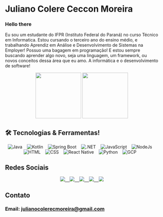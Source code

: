 # Juliano Colere Ceccon Moreira

### Hello there 
Eu sou um estudante do IFPR (Instituto Federal do Paraná) no curso Técnico em Informatica. Estou cursando o terceiro ano do ensino médio, e trabalhando Aprendiz em Análise e Desenvolvimento de Sistemas na Employer! Possuo uma bagagem em programação! E estou sempre buscando aprender algo novo, seja uma linguagem, um framework, ou novos conceitos dessa área que eu amo. A informática e o desenvolvimento de software!

<p align="center">
  <img height="150rem" src="https://github-readme-stats.vercel.app/api?username=JulianoCCMoreira&show_icons=true&theme=dracula&include_all_commits=true&count_private=true"/>
  <img height="150rem" src="https://github-readme-stats.vercel.app/api/top-langs/?username=JulianoCCMoreira&layout=compact&theme=dracula"/>
</p>

<div>
  <div>
    <h2>🛠 Tecnologias & Ferramentas!</h2>
    <p align='center'>
      <img alt="Java" src="https://img.shields.io/badge/Java-ED8B00?style=for-the-badge&logo=java&logoColor=white" /> &nbsp;&nbsp;
      <img alt="Kotlin" src="https://img.shields.io/badge/Kotlin-0095D5?&style=for-the-badge&logo=kotlin&logoColor=white" /> &nbsp;&nbsp;
      <img alt="Spring Boot" src="https://img.shields.io/badge/Spring-6DB33F?style=for-the-badge&logo=spring&logoColor=white" /> &nbsp;&nbsp;
      <img alt=".NET" src="https://img.shields.io/badge/.NET-5C2D91?style=for-the-badge&logo=.net&logoColor=white" /> &nbsp;&nbsp;
      <img alt="JavaScript" src="https://img.shields.io/badge/JavaScript-F7DF1E?style=for-the-badge&logo=javascript&logoColor=black" /> &nbsp;&nbsp;
      <img alt="NodeJs" src="https://img.shields.io/badge/Node.js-43853D?style=for-the-badge&logo=node.js&logoColor=white" /> &nbsp;&nbsp;
      <img alt="HTML" src="https://img.shields.io/badge/HTML5-E34F26?style=for-the-badge&logo=html5&logoColor=white" /> &nbsp;&nbsp;
      <img alt="CSS" src="https://img.shields.io/badge/CSS3-1572B6?style=for-the-badge&logo=css3&logoColor=white" /> &nbsp;&nbsp;
      <img alt="React Native" src="https://img.shields.io/badge/React_Native-20232A?style=for-the-badge&logo=react&logoColor=61DAFB" />  &nbsp;&nbsp;
      <img alt="Python" src="https://img.shields.io/badge/Python-14354C?style=for-the-badge&logo=python&logoColor=white" />  &nbsp;&nbsp;
      <img alt="GCP" src="https://img.shields.io/badge/Google_Cloud-4285F4?style=for-the-badge&logo=google-cloud&logoColor=white" />  &nbsp;&nbsp;
   </p>
  </div>
</div>

## Redes Sociais
<p align='center'>
  <a href="https://dev.to/julianoccmoreira">
    <img src="https://img.shields.io/badge/dev.to-0A0A0A?style=for-the-badge&logo=dev.to&logoColor=white" />
    &nbsp;&nbsp;
  </a>
  <a href="https://www.facebook.com/juliano.coleremoreira">
   <img src="https://img.shields.io/badge/Facebook-1877F2?style=for-the-badge&logo=facebook&logoColor=white"> 
   &nbsp;&nbsp;
  </a>
  <a href="https://www.instagram.com/juliano_ccm/"> 
    <img src="https://img.shields.io/badge/Instagram-E4405F?style=for-the-badge&logo=instagram&logoColor=white"> 
    &nbsp;&nbsp;  
  </a>
  <a href="https://www.linkedin.com/in/juliano-colere-ceccon-moreira-2577b0196"> 
    <img src="https://img.shields.io/badge/LinkedIn-0077B5?style=for-the-badge&logo=linkedin&logoColor=white"> 
    &nbsp;&nbsp;
  </a>
  <a href="https://open.spotify.com/user/fxh3en2pk6gv359znz59t96bj">
    <img src="https://img.shields.io/badge/Spotify-1ED760?&style=for-the-badge&logo=spotify&logoColor=white" />
  </a>
</p>

## Contato
### Email: julianocolerecmoreira@gmail.com
